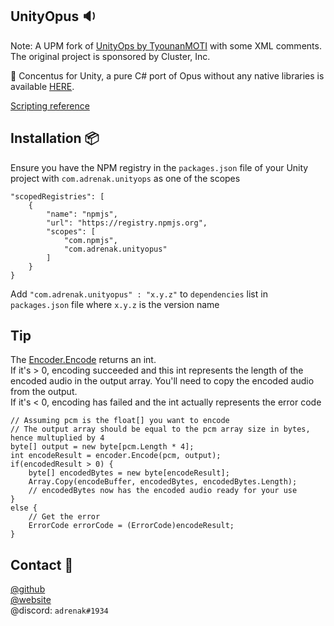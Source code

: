 ## UnityOpus 🔉
Note: A UPM fork of [UnityOps by TyounanMOTI](https://github.com/TyounanMOTI/UnityOpus) with some XML comments. The original project is sponsored by Cluster, Inc. 

📣 Concentus for Unity, a pure C# port of Opus without any native libraries is available [HERE](https::/www.github.com/adrenak/concentus-unity).

[Scripting reference](http://www.vatsalambastha.com/UnityOpus)

## Installation 📦
Ensure you have the NPM registry in the `packages.json` file of your Unity project with `com.adrenak.unityops` as one of the scopes
```
"scopedRegistries": [
    {
        "name": "npmjs",
        "url": "https://registry.npmjs.org",
        "scopes": [
            "com.npmjs",
            "com.adrenak.unityopus"
        ]
    }
}
```

Add `"com.adrenak.unityopus" : "x.y.z"` to `dependencies` list in `packages.json` file where `x.y.z` is the version name

## Tip
The [Encoder.Encode](https://www.vatsalambastha.com/UnityOpus/api/Adrenak.UnityOpus.Encoder.html#Adrenak_UnityOpus_Encoder_Encode_System_Single___System_Byte___0) returns an int.  
If it's > 0, encoding succeeded and this int represents the length of the encoded audio in the output array. You'll need to copy the encoded audio from the output.  
If it's < 0, encoding has failed and the int actually represents the error code

```
// Assuming pcm is the float[] you want to encode
// The output array should be equal to the pcm array size in bytes, hence multuplied by 4
byte[] output = new byte[pcm.Length * 4];
int encodeResult = encoder.Encode(pcm, output); 
if(encodedResult > 0) {
    byte[] encodedBytes = new byte[encodeResult];
    Array.Copy(encodeBuffer, encodedBytes, encodedBytes.Length);
    // encodedBytes now has the encoded audio ready for your use
}
else {
    // Get the error
    ErrorCode errorCode = (ErrorCode)encodeResult;
}

```

## Contact 👥
[@github](https://www.github.com/adrenak)  
[@website](http://www.vatsalambastha.com)  
@discord: `adrenak#1934`
